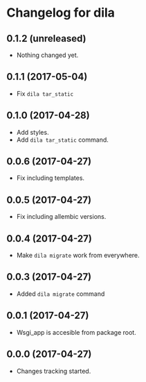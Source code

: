 Changelog for dila
=================

0.1.2 (unreleased)
------------------

- Nothing changed yet.


0.1.1 (2017-05-04)
------------------

- Fix `dila tar_static`


0.1.0 (2017-04-28)
------------------

- Add styles.
- Add `dila tar_static` command.


0.0.6 (2017-04-27)
------------------

- Fix including templates.


0.0.5 (2017-04-27)
------------------

- Fix including allembic versions.


0.0.4 (2017-04-27)
------------------

- Make `dila migrate` work from everywhere.


0.0.3 (2017-04-27)
------------------

- Added `dila migrate` command


0.0.1 (2017-04-27)
------------------

- Wsgi\_app is accesible from package root.


0.0.0 (2017-04-27)
------------------

- Changes tracking started.
